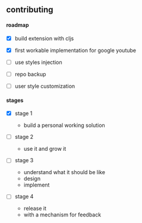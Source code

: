 ## contributing

#### roadmap

- [x] build extension with cljs
- [x] first workable implementation for google youtube
- [ ] use styles injection
- [ ] repo backup
- [ ] user style customization


#### stages

- [x] stage 1
  
  - build a personal working solution

- [ ] stage 2

  - use it and grow it

- [ ] stage 3

  - understand what it should be like
  - design
  - implement

- [ ] stage 4

  - release it
  - with a mechanism for feedback
